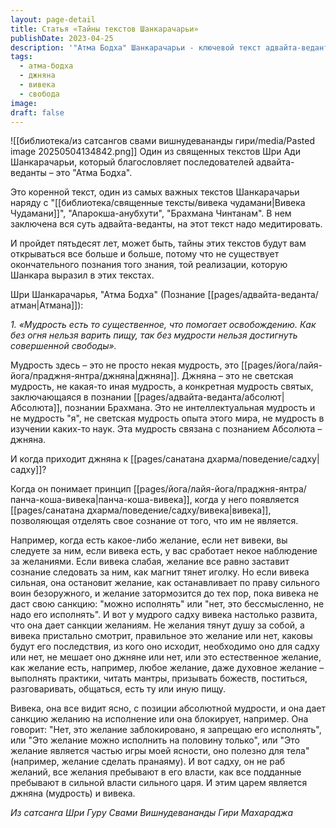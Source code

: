 ```yaml
---
layout: page-detail
title: Статья «Тайны текстов Шанкарачарьи»
publishDate: 2023-04-25
description: '"Атма Бодха" Шанкарачарьи - ключевой текст адвайта-веданты, раскрывающий суть мудрости (джняны) как познания Абсолюта. Истинная мудрость достигается через развитие вивеки - способности различать своё сознание и желания, управлять ими, а не следовать им слепо. Джняна и вивека делают садху свободным от власти желаний, позволяя действовать осознанно и в гармонии с высшей истиной.'
tags:
  - атма-бодха
  - джняна
  - вивека
  - свобода
image: 
draft: false
---
```

![[библиотека/из сатсангов свами вишнудевананды гири/media/Pasted image 20250504134842.png]]
 Один из священных текстов Шри Ади Шанкарачарьи, который благословляет последователей адвайта-веданты – это "Атма Бодха". 

 Это коренной текст, один из самых важных текстов Шанкарачарьи наряду с "[[библиотека/священные тексты/вивека чудамани|Вивека Чудамани]]", "Апарокша-анубхути", "Брахмана Чинтанам". В нем заключена вся суть адвайта-веданты, на этот текст надо медитировать. 

 И пройдет пятьдесят лет, может быть, тайны этих текстов будут вам открываться все больше и больше, потому что не существует окончательного познания того знания, той реализации, которую Шанкара выразил в этих текстах.

  
 Шри Шанкарачарья, "Атма Бодха" (Познание [[pages/адвайта-веданта/атман|Атмана]]):

_1\. «Мудрость есть то существенное, что помогает освобождению. Как без огня нельзя варить пищу, так без мудрости нельзя достигнуть совершенной свободы»._ 

  
 Мудрость здесь – это не просто некая мудрость, это [[pages/йога/лайя-йога/праджня-янтра/джняна|джняна]]. Джняна – это не светская мудрость, не какая-то иная мудрость, а конкретная мудрость святых, заключающаяся в познании [[pages/адвайта-веданта/абсолют|Абсолюта]], познании Брахмана. Это не интеллектуальная мудрость и не мудрость "я", не светская мудрость опыта этого мира, не мудрость в изучении каких-то наук. Эта мудрость связана с познанием Абсолюта – джняна. 

 И когда приходит джняна к [[pages/санатана дхарма/поведение/садху|садху]]? 

 Когда он понимает принцип [[pages/йога/лайя-йога/праджня-янтра/панча-коша-вивека|панча-коша-вивека]], когда у него появляется [[pages/санатана дхарма/поведение/садху/вивека|вивека]], позволяющая отделять свое сознание от того, что им не является. 

 Например, когда есть какое-либо желание, если нет вивеки, вы следуете за ним, если вивека есть, у вас сработает некое наблюдение за желаниями. Если вивека слабая, желание все равно заставит сознание следовать за ним, как магнит тянет иголку. Но если вивека сильная, она остановит желание, как останавливает по праву сильного воин безоружного, и желание затормозится до тех пор, пока вивека не даст свою санкцию: "можно исполнять" или "нет, это бессмысленно, не надо его исполнять". И вот у мудрого садху вивека настолько развита, что она дает санкции желаниям. Не желания тянут душу за собой, а вивека пристально смотрит, правильное это желание или нет, каковы будут его последствия, из кого оно исходит, необходимо оно для садху или нет, не мешает оно джняне или нет, или это естественное желание, как желание есть, например, любое желание, даже духовное желание – выполнять практики, читать мантры, призывать божеств, поститься, разговаривать, общаться, есть ту или иную пищу. 

 Вивека, она все видит ясно, с позиции абсолютной мудрости, и она дает санкцию желанию на исполнение или она блокирует, например. Она говорит: "Нет, это желание заблокировано, я запрещаю его исполнять", или "Это желание можно исполнить на половину только", или "Это желание является частью игры моей ясности, оно полезно для тела" (например, желание сделать пранаяму). И вот садху, он не раб желаний, все желания пребывают в его власти, как все подданные пребывают в сильной власти сильного царя. И этим царем является джняна (мудрость) и вивека.

*Из сатсанга Шри Гуру Свами Вишнудевананды Гири Махараджа*